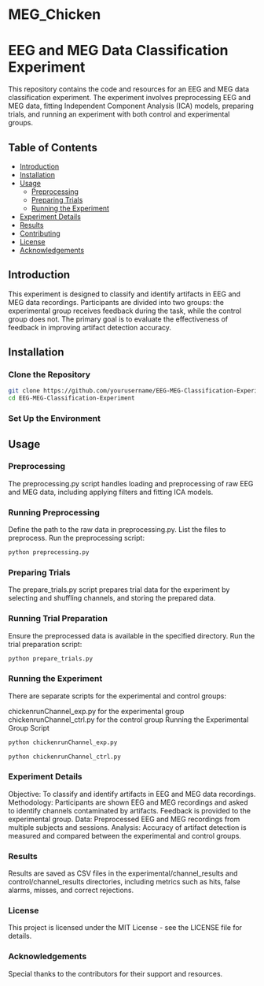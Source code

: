 # MEG_Chicken

# EEG and MEG Data Classification Experiment

This repository contains the code and resources for an EEG and MEG data classification experiment. The experiment involves preprocessing EEG and MEG data, fitting Independent Component Analysis (ICA) models, preparing trials, and running an experiment with both control and experimental groups.

## Table of Contents

- [Introduction](#introduction)
- [Installation](#installation)
- [Usage](#usage)
  - [Preprocessing](#preprocessing)
  - [Preparing Trials](#preparing-trials)
  - [Running the Experiment](#running-the-experiment)
- [Experiment Details](#experiment-details)
- [Results](#results)
- [Contributing](#contributing)
- [License](#license)
- [Acknowledgements](#acknowledgements)

## Introduction

This experiment is designed to classify and identify artifacts in EEG and MEG data recordings. Participants are divided into two groups: the experimental group receives feedback during the task, while the control group does not. The primary goal is to evaluate the effectiveness of feedback in improving artifact detection accuracy.

## Installation

### Clone the Repository

```bash
git clone https://github.com/yourusername/EEG-MEG-Classification-Experiment.git
cd EEG-MEG-Classification-Experiment
```

### Set Up the Environment

## Usage

### Preprocessing
The preprocessing.py script handles loading and preprocessing of raw EEG and MEG data, including applying filters and fitting ICA models.

### Running Preprocessing

Define the path to the raw data in preprocessing.py.
List the files to preprocess.
Run the preprocessing script:

```bash
python preprocessing.py
```

### Preparing Trials
The prepare_trials.py script prepares trial data for the experiment by selecting and shuffling channels, and storing the prepared data.

### Running Trial Preparation

Ensure the preprocessed data is available in the specified directory.
Run the trial preparation script:

```bash
python prepare_trials.py
```
### Running the Experiment
There are separate scripts for the experimental and control groups:

chickenrunChannel_exp.py for the experimental group
chickenrunChannel_ctrl.py for the control group
Running the Experimental Group Script

```bash
python chickenrunChannel_exp.py
```
```bash
python chickenrunChannel_ctrl.py
```
### Experiment Details

Objective: To classify and identify artifacts in EEG and MEG data recordings.
Methodology: Participants are shown EEG and MEG recordings and asked to identify channels contaminated by artifacts. Feedback is provided to the experimental group.
Data: Preprocessed EEG and MEG recordings from multiple subjects and sessions.
Analysis: Accuracy of artifact detection is measured and compared between the experimental and control groups.

### Results

Results are saved as CSV files in the experimental/channel_results and control/channel_results directories, including metrics such as hits, false alarms, misses, and correct rejections.

### License

This project is licensed under the MIT License - see the LICENSE file for details.

### Acknowledgements

Special thanks to the contributors for their support and resources.

